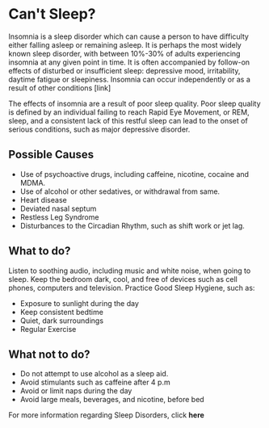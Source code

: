 # Can't Sleep?

Insomnia is a sleep disorder which can cause a person to have difficulty either falling asleep or remaining asleep. It is perhaps the most widely known sleep disorder, with between 10%-30% of adults experiencing insomnia at any given point in time. It is often accompanied by follow-on effects of disturbed or insufficient sleep: depressive mood, irritability, daytime fatigue or sleepiness. Insomnia can occur independently or as a result of other conditions [link]

The effects of insomnia are a result of poor sleep quality. Poor sleep quality is defined by an individual failing to reach Rapid Eye Movement,  or REM, sleep, and a consistent lack of this restful sleep can lead to the onset of serious conditions, such as major depressive disorder.

## Possible Causes

- Use of psychoactive drugs, including caffeine, nicotine, cocaine and MDMA.
- Use of alcohol or other sedatives, or withdrawal from same.
- Heart disease
- Deviated nasal septum
- Restless Leg Syndrome
- Disturbances to the Circadian Rhythm, such as shift work or jet lag.

## What to do?

Listen to soothing audio, including music and white noise, when going to sleep.
Keep the bedroom dark, cool, and free of devices such as cell phones, computers and television.
Practice Good Sleep Hygiene, such as:

- Exposure to sunlight during the day
- Keep consistent bedtime
- Quiet, dark surroundings
- Regular Exercise

## What not to do?
- Do not attempt to use alcohol as a sleep aid.
- Avoid stimulants such as caffeine after 4 p.m
- Avoid or limit naps during the day
- Avoid large meals, beverages, and nicotine, before bed

For more information regarding Sleep Disorders, click **here**